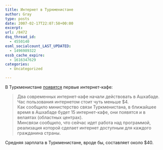 ```yaml
---
title: Интернет в Туркменистане
author: Gray
type: posts
date: 2007-02-17T22:07:58+00:00
excerpt:
url: /8472
dsq_thread_id:
  - 4550140
esml_socialcount_LAST_UPDATED:
  - 1496989322
essb_cache_expire:
  - 1616347629
categories:
  - Uncategorized

---
```








В Туркменистане <a href="http://gazeta.ru/news/lenta/2007/02/17/n_1036872.shtml" target="_blank">появятся</a> первые интернет-кафе:

> Два современных интернет-кафе начали действовать в Ашхабаде. Час пользования интернетом стоит чуть меньше $4.  
> Как сообщило министерство связи Туркменистана, в ближайшее время в Ашхабаде будет 15 интернет-кафе, они появятся и в велаятах (областных центрах).  
> Минсвязи сообщило, что сейчас идет работа над программой, реализация которой сделает интернет доступным для каждого гражданина страны. 

Средняя зарплата в Туркменистане, вроде бы, составляет около $40.